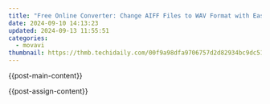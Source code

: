 ```yaml
---
title: "Free Online Converter: Change AIFF Files to WAV Format with Ease - Movavi"
date: 2024-09-10 14:13:23
updated: 2024-09-13 11:55:51
categories:
  - movavi
thumbnail: https://thmb.techidaily.com/00f9a98dfa9706757d2d82934bc9dc5159ac52a4f0751dc6a02d7459f2560fde.jpg
---
```


{{post-main-content}}

<ins class="adsbygoogle"
     style="display:block"
     data-ad-format="autorelaxed"
     data-ad-client="ca-pub-7571918770474297"
     data-ad-slot="1223367746"></ins>

{{post-assign-content}}

<ins class="adsbygoogle"
     style="display:block"
     data-ad-client="ca-pub-7571918770474297"
     data-ad-slot="8358498916"
     data-ad-format="auto"
     data-full-width-responsive="true"></ins>
